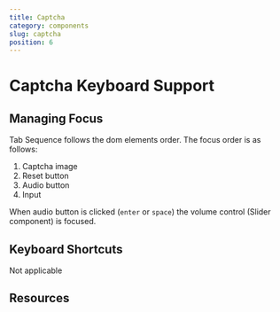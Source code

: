 ```yaml
---
title: Captcha
category: components
slug: captcha
position: 6
---
```

# Captcha Keyboard Support

## Managing Focus

Tab Sequence follows the dom elements order. The focus order is as follows:

1. Captcha image
2. Reset button
3. Audio button
4. Input

When audio button is clicked (`enter` or `space`) the volume control (Slider component) is focused.

## Keyboard Shortcuts

Not applicable

## Resources
